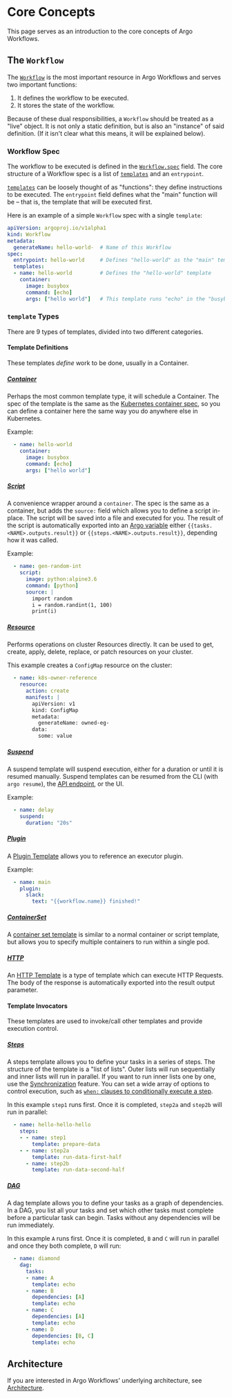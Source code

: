 # Core Concepts

This page serves as an introduction to the core concepts of Argo Workflows.

## The `Workflow`

The [`Workflow`](fields.md#workflow) is the most important resource in Argo Workflows and serves two important functions:

1. It defines the workflow to be executed.
1. It stores the state of the workflow.

Because of these dual responsibilities, a `Workflow` should be treated as a "live" object.
It is not only a static definition, but is also an "instance" of said definition.
(If it isn't clear what this means, it will be explained below).

### Workflow Spec

The workflow to be executed is defined in the [`Workflow.spec`](fields.md#workflowspec) field.
The core structure of a Workflow spec is a list of [`templates`](fields.md#template) and an `entrypoint`.

[`templates`](fields.md#template) can be loosely thought of as "functions": they define instructions to be executed.
The `entrypoint` field defines what the "main" function will be – that is, the template that will be executed first.

Here is an example of a simple `Workflow` spec with a single `template`:

```yaml
apiVersion: argoproj.io/v1alpha1
kind: Workflow
metadata:
  generateName: hello-world-  # Name of this Workflow
spec:
  entrypoint: hello-world     # Defines "hello-world" as the "main" template
  templates:
  - name: hello-world         # Defines the "hello-world" template
    container:
      image: busybox
      command: [echo]
      args: ["hello world"]   # This template runs "echo" in the "busybox" image with arguments "hello world"
```

### `template` Types

There are 9 types of templates, divided into two different categories.

#### Template Definitions

These templates _define_ work to be done, usually in a Container.

##### [Container](fields.md#container)

Perhaps the most common template type, it will schedule a Container.
The spec of the template is the same as the [Kubernetes container spec](https://v1-26.docs.kubernetes.io/docs/reference/kubernetes-api/workload-resources/pod-v1/#Container), so you can define a container here the same way you do anywhere else in Kubernetes.

Example:

```yaml
  - name: hello-world
    container:
      image: busybox
      command: [echo]
      args: ["hello world"]
```

##### [Script](fields.md#scripttemplate)

A convenience wrapper around a `container`.
The spec is the same as a container, but adds the `source:` field which allows you to define a script in-place.
The script will be saved into a file and executed for you.
The result of the script is automatically exported into an [Argo variable](./variables.md) either `{{tasks.<NAME>.outputs.result}}` or `{{steps.<NAME>.outputs.result}}`, depending how it was called.

Example:

```yaml
  - name: gen-random-int
    script:
      image: python:alpine3.6
      command: [python]
      source: |
        import random
        i = random.randint(1, 100)
        print(i)
```

##### [Resource](fields.md#resourcetemplate)

Performs operations on cluster Resources directly.
It can be used to get, create, apply, delete, replace, or patch resources on your cluster.

This example creates a `ConfigMap` resource on the cluster:

```yaml
  - name: k8s-owner-reference
    resource:
      action: create
      manifest: |
        apiVersion: v1
        kind: ConfigMap
        metadata:
          generateName: owned-eg-
        data:
          some: value
```

##### [Suspend](fields.md#suspendtemplate)

A suspend template will suspend execution, either for a duration or until it is resumed manually.
Suspend templates can be resumed from the CLI (with `argo resume`), the [API endpoint](swagger.md), or the UI.

Example:

```yaml
  - name: delay
    suspend:
      duration: "20s"
```

##### [Plugin](fields.md#plugin)

A [Plugin Template](plugins.md) allows you to reference an executor plugin.

Example:
```yaml
  - name: main
    plugin:
      slack:
        text: "{{workflow.name}} finished!"
```

##### [ContainerSet](fields.md#containersettemplate)

A [container set template](container-set-template.md) is similar to a normal container or script template, but allows you to specify multiple containers to run within a single pod.

##### [HTTP](fields.md#http)

An [HTTP Template](http-template.md) is a type of template which can execute HTTP Requests. The body of the response is automatically exported into the result output parameter.

#### Template Invocators

These templates are used to invoke/call other templates and provide execution control.

##### [Steps](fields.md#workflowstep)

A steps template allows you to define your tasks in a series of steps.
The structure of the template is a "list of lists". Outer lists will run sequentially and inner lists will run in parallel.
If you want to run inner lists one by one, use the [Synchronization](fields.md#synchronization) feature.
You can set a wide array of options to control execution, such as [`when:` clauses to conditionally execute a step](https://raw.githubusercontent.com/argoproj/argo-workflows/main/examples/coinflip.yaml).

In this example `step1` runs first. Once it is completed, `step2a` and `step2b` will run in parallel:

```yaml
  - name: hello-hello-hello
    steps:
    - - name: step1
        template: prepare-data
    - - name: step2a
        template: run-data-first-half
      - name: step2b
        template: run-data-second-half
```

##### [DAG](fields.md#dagtemplate)

A dag template allows you to define your tasks as a graph of dependencies.
In a DAG, you list all your tasks and set which other tasks must complete before a particular task can begin.
Tasks without any dependencies will be run immediately.

In this example `A` runs first. Once it is completed, `B` and `C` will run in parallel and once they both complete, `D` will run:

```yaml
  - name: diamond
    dag:
      tasks:
      - name: A
        template: echo
      - name: B
        dependencies: [A]
        template: echo
      - name: C
        dependencies: [A]
        template: echo
      - name: D
        dependencies: [B, C]
        template: echo
```

## Architecture

If you are interested in Argo Workflows' underlying architecture, see [Architecture](architecture.md).

